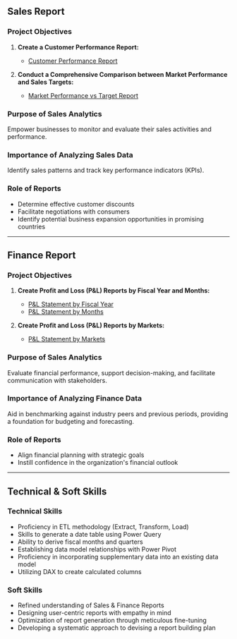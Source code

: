 ## Sales Report

### Project Objectives

1. **Create a Customer Performance Report:** 
   - [Customer Performance Report](https://github.com/abdulrehman0306/Excel-Sales-Report-Project/blob/main/Customer%20Performance%20Report.pdf)

2. **Conduct a Comprehensive Comparison between Market Performance and Sales Targets:** 
   - [Market Performance vs Target Report](https://github.com/abdulrehman0306/Excel-Sales-Report-Project/blob/main/Market%20Performance%20vs%20Target%20Report.pdf)

### Purpose of Sales Analytics

Empower businesses to monitor and evaluate their sales activities and performance.

### Importance of Analyzing Sales Data

Identify sales patterns and track key performance indicators (KPIs).

### Role of Reports

- Determine effective customer discounts
- Facilitate negotiations with consumers
- Identify potential business expansion opportunities in promising countries

---

## Finance Report

### Project Objectives

1. **Create Profit and Loss (P&L) Reports by Fiscal Year and Months:** 
   - [P&L Statement by Fiscal Year](https://github.com/abdulrehman0306/Excel-Sales-Report-Project/blob/main/P%26L%20Statement%20by%20Fiscal%20Year.pdf)
   - [P&L Statement by Months](https://github.com/abdulrehman0306/Excel-Sales-Report-Project/blob/main/P%26L%20Statement%20by%20Months.pdf)

2. **Create Profit and Loss (P&L) Reports by Markets:** 
   - [P&L Statement by Markets](https://github.com/abdulrehman0306/Excel-Sales-Report-Project/blob/main/P%26L%20Statement%20by%20Markets.pdf)

### Purpose of Sales Analytics

Evaluate financial performance, support decision-making, and facilitate communication with stakeholders.

### Importance of Analyzing Finance Data

Aid in benchmarking against industry peers and previous periods, providing a foundation for budgeting and forecasting.

### Role of Reports

- Align financial planning with strategic goals
- Instill confidence in the organization's financial outlook

---

## Technical & Soft Skills

### Technical Skills

- Proficiency in ETL methodology (Extract, Transform, Load)
- Skills to generate a date table using Power Query
- Ability to derive fiscal months and quarters
- Establishing data model relationships with Power Pivot
- Proficiency in incorporating supplementary data into an existing data model
- Utilizing DAX to create calculated columns

### Soft Skills

- Refined understanding of Sales & Finance Reports
- Designing user-centric reports with empathy in mind
- Optimization of report generation through meticulous fine-tuning
- Developing a systematic approach to devising a report building plan
